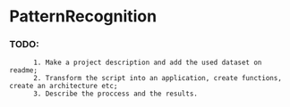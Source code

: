 # PatternRecognition
  ### TODO: 
          1. Make a project description and add the used dataset on readme;
          2. Transform the script into an application, create functions, create an architecture etc;
          3. Describe the proccess and the results.

